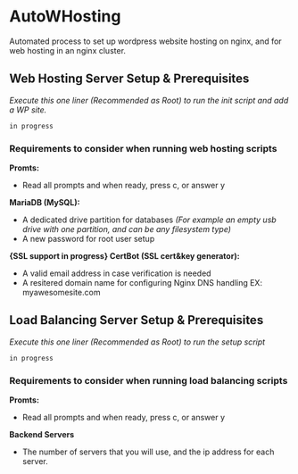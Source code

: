 # AutoWHosting

 Automated process to set up wordpress website hosting on nginx, and for web hosting in an nginx cluster.
 
 
 
 
 
 ## Web Hosting Server Setup & Prerequisites
 
 *Execute this one liner (Recommended as Root) to run the init script and add a WP site.*
                        
    in progress

### Requirements to consider when running web hosting scripts

**Promts:**
   - Read all prompts and when ready, press c, or answer y

**MariaDB (MySQL):**
   - A dedicated drive partition for databases *(For example an empty usb drive with one partition, and can be any filesystem type)*
   - A new password for root user setup

**{SSL support in progress} CertBot (SSL cert&key generator):**
   - A valid email address in case verification is needed
   - A resitered domain name for configuring Nginx DNS handling EX: myawesomesite.com


## Load Balancing Server Setup & Prerequisites

 *Execute this one liner (Recommended as Root) to run the setup script*
 
    in progress


### Requirements to consider when running load balancing scripts

**Promts:**
   - Read all prompts and when ready, press c, or answer y

**Backend Servers**
   - The number of servers that you will use, and the ip address for each server.
